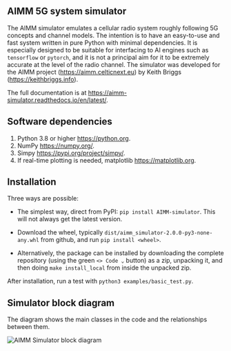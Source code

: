 AIMM 5G system simulator
------------------------

The AIMM simulator emulates a cellular radio system roughly following 5G concepts and channel models.  The intention is to have an easy-to-use and fast system written in pure Python with minimal dependencies. It is especially designed to be suitable for interfacing to AI engines such as ``tensorflow`` or ``pytorch``, and it is not a principal aim for it to be extremely accurate at the level of the radio channel.  The simulator was developed for the AIMM project (<https://aimm.celticnext.eu>) by Keith Briggs (<https://keithbriggs.info>).

The full documentation is at <https://aimm-simulator.readthedocs.io/en/latest/>.

Software dependencies
---------------------

1. Python 3.8 or higher <https://python.org>.
2. NumPy <https://numpy.org/>. 
3. Simpy <https://pypi.org/project/simpy/>.
4. If real-time plotting is needed, matplotlib <https://matplotlib.org>.

Installation
------------

Three ways are possible:

* The simplest way, direct from PyPI: ``pip install AIMM-simulator``. This will not always get the latest version.

* Download the wheel, typically ``dist/aimm_simulator-2.0.0-py3-none-any.whl`` from github, and run ``pip install <wheel>``.

* Alternatively, the package can be installed by downloading the complete repository (using the green ``<> Code ⌄`` button) as a zip, unpacking it, and then doing ``make install_local`` from inside the unpacked zip. 

After installation, run a test with ``python3 examples/basic_test.py``.


Simulator block diagram
-----------------------

The diagram shows the main classes in the code and the relationships between them. 

![AIMM Simulator block diagram](https://github.com/keithbriggs/AIMM-simulator/blob/main/doc/sphinx_source/AIMM_Simulator_block_diagram.png)

